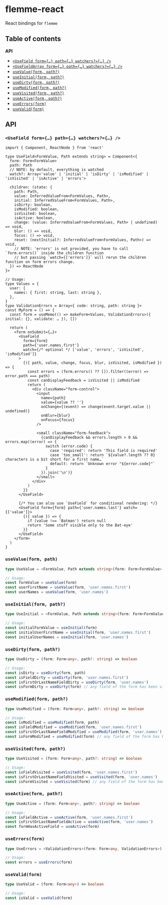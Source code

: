 # flemme-react

React bindings for `flemme`

## Table of contents

**API**

- [`<UseField form={…} path={…} watchers?={…} />`](#usefield-form-path-watchers-)
- [`<UseFieldArray form={…} path={…} watchers?={…} />`](#usefieldarray-form-path-watchers-)
- [`useValue(form, path?)`](#usevalueform-path)
- [`useInitial(form, path?)`](#useinitialform-path)
- [`useDirty(form, path?)`](#usedirtyform-path)
- [`useModified(form, path?)`](#usemodifiedform-path)
- [`useVisited(form, path?)`](#usevisitedform-path)
- [`useActive(form, path?)`](#useactiveform-path)
- [`useErrors(form)`](#useerrorsform)
- [`useValid(form)`](#usevalidform)

## API

### `<UseField form={…} path={…} watchers?={…} />`

```tsx
import { Component, ReactNode } from 'react'

type UseField<FormValue, Path extends string> = Component<{
  form: Form<FormValue>
  path: Path
  // NOTE: by default, everything is watched
  watch?: Array<'value' | 'initial' | 'isDirty' | 'isModified' | 'isVisited' | 'isActive' | 'errors'>

  children: (state: {
    path: Path,
    value: InferredValueFrom<FormValues, Path>,
    initial: InferredValueFrom<FormValues, Path>,
    isDirty: boolean,
    isModified: boolean,
    isVisited: boolean,
    isActive: boolean,
    change: (value: InferredValueFrom<FormValues, Path> | undefined) => void,
    blur: () => void,
    focus: () => void,
    reset: (nextInitial?: InferredValueFrom<FormValues, Path>) => void,
    // NOTE: 'errors' is not provided, you have to call `form.errors()` inside the children function
    // but passing `watch={['errors']}` will rerun the children function on form errors change.
  }) => ReactNode
}>

// Usage:
type Values = {
  user: {
    names: { first: string, last: string },
  },
}
type ValidationErrors = Array<{ code: string, path: string }>
const MyForm = () => {
  const form = useMemo(() => makeForm<Values, ValidationErrors>({ initial: {}, validate: … }), [])

  return (
    <form onSubmit={…}>
      <UseField
        form={form}
        path={'user.names.first'}
        watch={/* optional */ ['value', 'errors', 'isVisited', 'isModified']}
      >
        {({ path, value, change, focus, blur, isVisited, isModified }) => {
          const errors = (form.errors() ?? []).filter((error) => error.path === path)
          const canDisplayFeedback = isVisited || isModified
          return (
            <div className="form-control">
              <input
                name={path}
                value={value ?? ''}
                onChange={(event) => change(event.target.value || undefined)}
                onBlur={blur}
                onFocus={focus}
              />

              <small className="form-feedback">
                {canDisplayFeedback && errors.length > 0 && errors.map((error) => {
                  switch (error.code) {
                    case 'required': return 'This field is required'
                    case 'too_small': return `${value?.length ?? 0} characters is a bit short for a first name…`
                    default: return `Unknown error "${error.code}"`
                  }
                }).join('\n')}
              </small>
            </div>
          )
        }}
      </UseField>

      {/* You can also use `UseField` for conditional rendering: */}
      <UseField form={form} path={'user.names.last'} watch={['value']}>
        {({ value }) => {
          if (value !== 'Batman') return null
          return 'Some stuff visible only to the Bat-eye'
        }}
      </UseField>
    </form>
  )
}
```

### `useValue(form, path)`

```ts
type UseValue = <FormValue, Path extends string>(form: Form<FormValue>, path?: Path) => InferredValueFrom<FormValue, Path>

// Usage:
const formValue = useValue(form)
const userFirstName = useValue(form, 'user.names.first')
const userNames = useValue(form, 'user.names')
```

### `useInitial(form, path?)`

```ts
type UseInitial = <FormValue, Path extends string>(form: Form<FormValue>, path?: Path) => InferredValueFrom<FormValue, Path>

// Usage:
const initialFormValue = useInitial(form)
const initialUserFirstName = useInitial(form, 'user.names.first')
const initialUserNames = useInitial(form, 'user.names')
```

### `useDirty(form, path?)`

```ts
type UseDirty = (form: Form<any>, path?: string) => boolean

// Usage:
const isDirty = useDirty(form, path)
const isFieldDirty = useDirty(form, 'user.names.first')
const isFirstOrLastNameFieldDirty = useDirty(form, 'user.names')
const isFormDirty = useDirty(form) // any field of the form has been visited
```

### `useModified(form, path?)`

```ts
type UseModified = (form: Form<any>, path?: string) => boolean

// Usage:
const isModified = useModified(form, path)
const isFieldModified = useModified(form, 'user.names.first')
const isFirstOrLastNameFieldModified = useModified(form, 'user.names')
const isFormModified = useModified(form) // any field of the form has been visited
```

### `useVisited(form, path?)`

```ts
type UseVisited = (form: Form<any>, path?: string) => boolean

// Usage:
const isFieldVisited = useVisited(form, 'user.names.first')
const isFirstOrLastNameFieldVisited = useVisited(form, 'user.names')
const isFormVisited = useVisited(form) // any field of the form has been visited
```

### `useActive(form, path?)`

```ts
type UseActive = (form: Form<any>, path?: string) => boolean

// Usage:
const isFieldActive = useActive(form, 'user.names.first')
const isFirstOrLastNameFieldActive = useActive(form, 'user.names')
const formHasActiveField = useActive(form)
```

### `useErrors(form)`

```ts
type UseErrors = <ValidationErrors>(form: Form<any, ValidationErrors>) => ValidationErrors // the return type of _your_ validator

// Usage:
const errors = useErrors(form)
```

### `useValid(form)`

```ts
type UseValid = (form: Form<any>) => boolean

// Usage:
const isValid = useValid(form)
```

